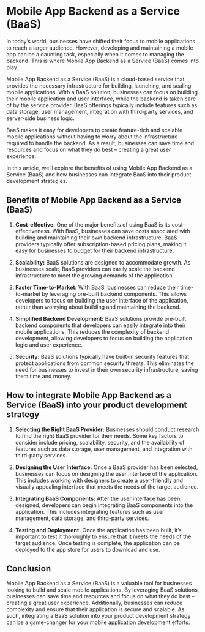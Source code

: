 # Mobile App Backend as a Service (BaaS)

In today’s world, businesses have shifted their focus to mobile applications to reach a larger audience. However, developing and maintaining a mobile app can be a daunting task, especially when it comes to managing the backend. This is where Mobile App Backend as a Service (BaaS) comes into play.

Mobile App Backend as a Service (BaaS) is a cloud-based service that provides the necessary infrastructure for building, launching, and scaling mobile applications. With a BaaS solution, businesses can focus on building their mobile application and user interface, while the backend is taken care of by the service provider. BaaS offerings typically include features such as data storage, user management, integration with third-party services, and server-side business logic.

BaaS makes it easy for developers to create feature-rich and scalable mobile applications without having to worry about the infrastructure required to handle the backend. As a result, businesses can save time and resources and focus on what they do best – creating a great user experience.

In this article, we’ll explore the benefits of using Mobile App Backend as a Service (BaaS) and how businesses can integrate BaaS into their product development strategies.

## Benefits of Mobile App Backend as a Service (BaaS)

1. **Cost-effective:** One of the major benefits of using BaaS is its cost-effectiveness. With BaaS, businesses can save costs associated with building and maintaining their own backend infrastructure. BaaS providers typically offer subscription-based pricing plans, making it easy for businesses to budget for their backend infrastructure.

2. **Scalability:** BaaS solutions are designed to accommodate growth. As businesses scale, BaaS providers can easily scale the backend infrastructure to meet the growing demands of the application.

3. **Faster Time-to-Market:** With BaaS, businesses can reduce their time-to-market by leveraging pre-built backend components. This allows developers to focus on building the user interface of the application, rather than worrying about building and maintaining the backend.

4. **Simplified Backend Development:** BaaS solutions provide pre-built backend components that developers can easily integrate into their mobile applications. This reduces the complexity of backend development, allowing developers to focus on building the application logic and user experience.

5. **Security:** BaaS solutions typically have built-in security features that protect applications from common security threats. This eliminates the need for businesses to invest in their own security infrastructure, saving them time and money.

## How to integrate Mobile App Backend as a Service (BaaS) into your product development strategy

1. **Selecting the Right BaaS Provider:** Businesses should conduct research to find the right BaaS provider for their needs. Some key factors to consider include pricing, scalability, security, and the availability of features such as data storage, user management, and integration with third-party services.

2. **Designing the User Interface:** Once a BaaS provider has been selected, businesses can focus on designing the user interface of the application. This includes working with designers to create a user-friendly and visually appealing interface that meets the needs of the target audience.

3. **Integrating BaaS Components:** After the user interface has been designed, developers can begin integrating BaaS components into the application. This includes integrating features such as user management, data storage, and third-party services.

4. **Testing and Deployment:** Once the application has been built, it’s important to test it thoroughly to ensure that it meets the needs of the target audience. Once testing is complete, the application can be deployed to the app store for users to download and use.

## Conclusion

Mobile App Backend as a Service (BaaS) is a valuable tool for businesses looking to build and scale mobile applications. By leveraging BaaS solutions, businesses can save time and resources and focus on what they do best – creating a great user experience. Additionally, businesses can reduce complexity and ensure that their application is secure and scalable. As such, integrating a BaaS solution into your product development strategy can be a game-changer for your mobile application development efforts.